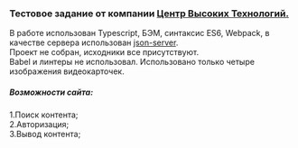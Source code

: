 ### Тестовое задание от компании [Центр Высоких Технологий.](http://htc-cs.ru/)
В работе использован Typescript, БЭМ, синтаксис ES6, Webpack, в качестве сервера использован [json-server](https://www.npmjs.com/package/json-server).  
Проект не собран, исходники все присутствуют.  
Babel и линтеры не использовал. Использовано только четыре изображения видеокарточек.

   ##### Возможности сайта:

1.Поиск контента;  
2.Авторизация;  
3.Вывод контента;  
